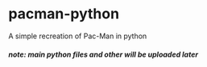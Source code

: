 # pacman-python
A simple recreation of Pac-Man in python
#### *note: main python files and other will be uploaded later*
